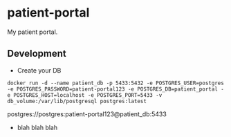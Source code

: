 # patient-portal

My patient portal.

## Development

- Create your DB

```
docker run -d --name patient_db -p 5433:5432 -e POSTGRES_USER=postgres -e POSTGRES_PASSWORD=patient-portal123 -e POSTGRES_DB=patient_portal -e POSTGRES_HOST=localhost -e POSTGRES_PORT=5433 -v db_volume:/var/lib/postgresql postgres:latest
```

postgres://postgres:patient-portal123@patient_db:5433

- blah blah blah
